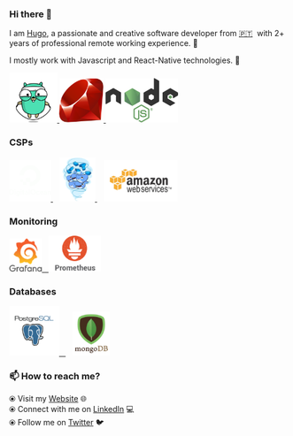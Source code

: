 ### Hi there 👋


I am [Hugo](https://tecdreams.com.com/), a passionate and creative software developer from [🇵🇹](https://en.wikipedia.org/wiki/India)&nbsp; with 2+ years of professional remote working experience. 🎯

I mostly work with Javascript and React-Native technologies. 🚀


<p float="left">
  <a href="https://github.org/" target="_blank" >
    <img src="https://raw.githubusercontent.com/clio19/bio/master/assets/golang.gif"  height="90" />
  </a>
   <a href="https://www.docker.com/" target="_blank" >
    <img src="https://raw.githubusercontent.com/clio19/bio/master/assets/Ruby_logo.png"  height="80" /> 
  </a>
  <a href="https://www.docker.com/" target="_blank" >
    <img src="https://raw.githubusercontent.com/clio19/bio/master/assets/Node_logo_NodeJS.png"  height="80" /> 
  </a>

 </p>
  
### CSPs
  
 <p float="left">
  <a href="https://bit.ly/2W7a91W" target="_blank" >
    <img src="https://raw.githubusercontent.com/clio19/bio/master/assets/do.gif"  height="75" />
  </a>&nbsp;&nbsp;
   <a href="https://www.docker.com/" target="_blank" >
    <img src="https://raw.githubusercontent.com/clio19/bio/master/assets/docker.gif"  height="80" /> 
  </a>&nbsp;&nbsp;
  <a href="https://aws.amazon.com/" target="_blank" >
    <img src="https://raw.githubusercontent.com/clio19/bio/master/assets/aws.gif"  height="75" />
  </a>
 </p>
  
### Monitoring
  
 <p float="left">
  <a href="https://grafana.com/" target="_blank" >
    <img src="https://raw.githubusercontent.com/clio19/bio/master/assets/grafana.gif" height="60" />&nbsp;&nbsp;
  </a>
  <a href="https://prometheus.io/" target="_blank" >
    <img src="https://raw.githubusercontent.com/clio19/bio/master/assets/prometheus.gif" height="65" />
  </a>

</p>

### Databases
  
 <p float="left">
  <a href="https://www.postgresql.org/" target="_blank" >
    <img src="https://raw.githubusercontent.com/clio19/bio/master/assets/postgresql.gif" height="90" />&nbsp;&nbsp;
  </a>
&nbsp;&nbsp;
  <a href="https://www.mongodb.com/" target="_blank" >
    <img src="https://raw.githubusercontent.com/clio19/bio/master/assets/mongo.gif" height="80" />
  </a>
</p>

### 📫 How to reach me? 

  ⦿ Visit my [Website](https://tecdreams.com) 🌐 <br>
  ⦿ Connect with me on [LinkedIn](https://www.linkedin.com/in/htrixe/) 💻 <br>
  ⦿ Follow me on [Twitter](https://twitter.com/htrixe) 🐦 <br>
